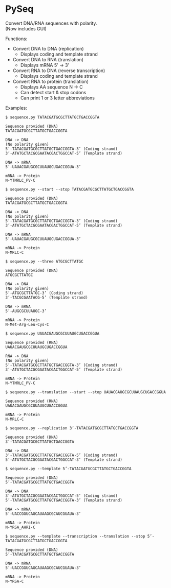 # PySeq
Convert DNA/RNA sequences with polarity.    
(Now includes GUI)

Functions:
- Convert DNA to DNA (replication)
  - Displays coding and template strand
- Convert DNA to RNA (translation)
  - Displays mRNA 5' -> 3'
- Convert RNA to DNA (reverse transcription)
  - Displays coding and template strand
- Convert RNA to protein (translation)
  - Displays AA sequence N -> C
  - Can detect start & stop codons
  - Can print 1 or 3 letter abbreviations

Examples:

`$ sequence.py TATACGATGCGCTTATGCTGACCGGTA`

```
Sequence provided (DNA)
TATACGATGCGCTTATGCTGACCGGTA

DNA -> DNA
(No polarity given)
5’-TATACGATGCGCTTATGCTGACCGGTA-3’ (Coding strand)
3’-ATATGCTACGCGAATACGACTGGCCAT-5’ (Template strand)

DNA -> mRNA
5’-UAUACGAUGCGCUUAUGCUGACCGGUA-3’

mRNA -> Protein
N-YTMRLC_PV-C
```

`$ sequence.py --start --stop TATACGATGCGCTTATGCTGACCGGTA`

```
Sequence provided (DNA)
TATACGATGCGCTTATGCTGACCGGTA

DNA -> DNA
(No polarity given)
5’-TATACGATGCGCTTATGCTGACCGGTA-3’ (Coding strand)
3’-ATATGCTACGCGAATACGACTGGCCAT-5’ (Template strand)

DNA -> mRNA
5’-UAUACGAUGCGCUUAUGCUGACCGGUA-3’

mRNA -> Protein
N-MRLC-C
```

`$ sequence.py --three ATGCGCTTATGC`

```
Sequence provided (DNA)
ATGCGCTTATGC

DNA -> DNA
(No polarity given)
5’-ATGCGCTTATGC-3’ (Coding strand)
3’-TACGCGAATACG-5’ (Template strand)

DNA -> mRNA
5’-AUGCGCUUAUGC-3’

mRNA -> Protein
N-Met-Arg-Leu-Cys-C
```

`$ sequence.py UAUACGAUGCGCUUAUGCUGACCGGUA`

```
Sequence provided (RNA)
UAUACGAUGCGCUUAUGCUGACCGGUA

RNA -> DNA
(No polarity given)
5’-TATACGATGCGCTTATGCTGACCGGTA-3’ (Coding strand)
3’-ATATGCTACGCGAATACGACTGGCCAT-5’ (Template strand)

mRNA -> Protein
N-YTMRLC_PV-C
```

`$ sequence.py --translation --start --stop UAUACGAUGCGCUUAUGCUGACCGGUA`

```
Sequence provided (RNA)
UAUACGAUGCGCUUAUGCUGACCGGUA

mRNA -> Protein
N-MRLC-C
```

`$ sequence.py --replication 3’-TATACGATGCGCTTATGCTGACCGGTA`

```
Sequence provided (DNA)
3’-TATACGATGCGCTTATGCTGACCGGTA

DNA -> DNA
3’-TATACGATGCGCTTATGCTGACCGGTA-5’ (Coding strand)
5’-ATATGCTACGCGAATACGACTGGCCAT-3’ (Template strand)
```

`$ sequence.py --template 5’-TATACGATGCGCTTATGCTGACCGGTA`

```
Sequence provided (DNA)
5’-TATACGATGCGCTTATGCTGACCGGTA

DNA -> DNA
3’-ATATGCTACGCGAATACGACTGGCCAT-5’ (Coding strand)
5’-TATACGATGCGCTTATGCTGACCGGTA-3’ (Template strand)

DNA -> mRNA
5’-UACCGGUCAGCAUAAGCGCAUCGUAUA-3’

mRNA -> Protein
N-YRSA_AHRI-C
```

`$ sequence.py --template --transcription --translation --stop 5’-TATACGATGCGCTTATGCTGACCGGTA`

```
Sequence provided (DNA)
5’-TATACGATGCGCTTATGCTGACCGGTA

DNA -> mRNA
5’-UACCGGUCAGCAUAAGCGCAUCGUAUA-3’

mRNA -> Protein
N-YRSA-C
```
